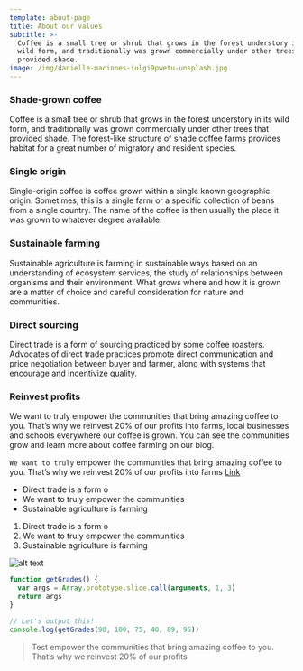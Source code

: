 ```yaml
---
template: about-page
title: About our values
subtitle: >-
  Coffee is a small tree or shrub that grows in the forest understory in its
  wild form, and traditionally was grown commercially under other trees that
  provided shade.
image: /img/danielle-macinnes-iulgi9pwetu-unsplash.jpg
---
```


### Shade-grown coffee

Coffee is a small tree or shrub that grows in the forest understory in its wild form, and traditionally was grown commercially under other trees that provided shade. The forest-like structure of shade coffee farms provides habitat for a great number of migratory and resident species.

### Single origin

Single-origin coffee is coffee grown within a single known geographic origin. Sometimes, this is a single farm or a specific collection of beans from a single country. The name of the coffee is then usually the place it was grown to whatever degree available.

### Sustainable farming

Sustainable agriculture is farming in sustainable ways based on an understanding of ecosystem services, the study of relationships between organisms and their environment. What grows where and how it is grown are a matter of choice and careful consideration for nature and communities.

### Direct sourcing

Direct trade is a form of sourcing practiced by some coffee roasters. Advocates of direct trade practices promote direct communication and price negotiation between buyer and farmer, along with systems that encourage and incentivize quality.

### Reinvest profits

We want to truly empower the communities that bring amazing coffee to you. That’s why we reinvest 20% of our profits into farms, local businesses and schools everywhere our coffee is grown. You can see the communities grow and learn more about coffee farming on our blog.

`We want to truly` empower the communities that bring amazing coffee to you. That’s why we reinvest 20% of our profits into farms [Link](test.com)

- Direct trade is a form o
- We want to truly empower the communities
- Sustainable agriculture is farming

1. Direct trade is a form o
2. We want to truly empower the communities
3. Sustainable agriculture is farming

![alt text](/img/112233.jpg "title text")

```javascript
function getGrades() {
  var args = Array.prototype.slice.call(arguments, 1, 3)
  return args
}

// Let's output this!
console.log(getGrades(90, 100, 75, 40, 89, 95))
```

> Test empower the communities that bring amazing coffee to you. That’s why we reinvest 20% of our profits
